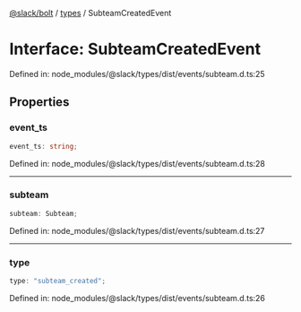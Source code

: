 [@slack/bolt](../../../../index.md) / [types](../index.md) / SubteamCreatedEvent

# Interface: SubteamCreatedEvent

Defined in: node\_modules/@slack/types/dist/events/subteam.d.ts:25

## Properties

### event\_ts

```ts
event_ts: string;
```

Defined in: node\_modules/@slack/types/dist/events/subteam.d.ts:28

***

### subteam

```ts
subteam: Subteam;
```

Defined in: node\_modules/@slack/types/dist/events/subteam.d.ts:27

***

### type

```ts
type: "subteam_created";
```

Defined in: node\_modules/@slack/types/dist/events/subteam.d.ts:26
